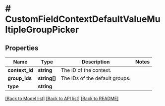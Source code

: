 # # CustomFieldContextDefaultValueMultipleGroupPicker

## Properties

Name | Type | Description | Notes
------------ | ------------- | ------------- | -------------
**context_id** | **string** | The ID of the context. |
**group_ids** | **string[]** | The IDs of the default groups. |
**type** | **string** |  |

[[Back to Model list]](../../README.md#models) [[Back to API list]](../../README.md#endpoints) [[Back to README]](../../README.md)
